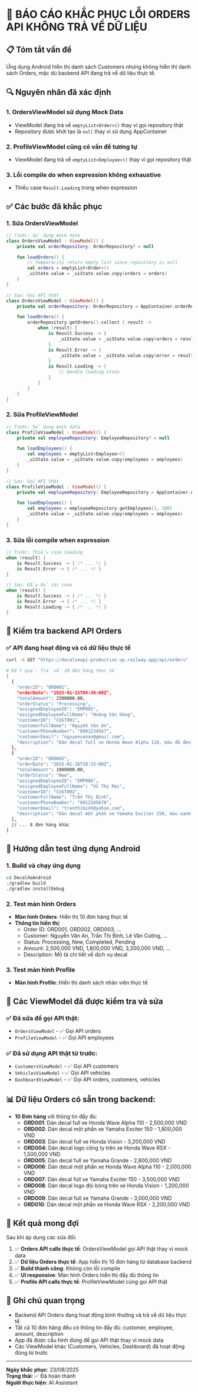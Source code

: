 # 🐞 BÁO CÁO KHẮC PHỤC LỖI ORDERS API KHÔNG TRẢ VỀ DỮ LIỆU

## 📋 **Tóm tắt vấn đề**

Ứng dụng Android hiển thị danh sách Customers nhưng không hiển thị danh sách Orders, mặc dù backend API đang trả về dữ liệu thực tế.

## 🔍 **Nguyên nhân đã xác định**

### 1. **OrdersViewModel sử dụng Mock Data**
- ViewModel đang trả về `emptyList<Order>()` thay vì gọi repository thật
- Repository được khởi tạo là `null` thay vì sử dụng AppContainer

### 2. **ProfileViewModel cũng có vấn đề tương tự**
- ViewModel đang trả về `emptyList<Employee>()` thay vì gọi repository thật

### 3. **Lỗi compile do when expression không exhaustive**
- Thiếu case `Result.Loading` trong when expression

## ✅ **Các bước đã khắc phục**

### 1. **Sửa OrdersViewModel**
```kotlin
// Trước: Sử dụng mock data
class OrdersViewModel : ViewModel() {
    private val orderRepository: OrderRepository? = null

    fun loadOrders() {
        // Temporarily return empty list since repository is null
        val orders = emptyList<Order>()
        _uiState.value = _uiState.value.copy(orders = orders)
    }
}

// Sau: Gọi API thật
class OrdersViewModel : ViewModel() {
    private val orderRepository: OrderRepository = AppContainer.orderRepository

    fun loadOrders() {
        orderRepository.getOrders().collect { result ->
            when (result) {
                is Result.Success -> {
                    _uiState.value = _uiState.value.copy(orders = result.data)
                }
                is Result.Error -> {
                    _uiState.value = _uiState.value.copy(error = result.message)
                }
                is Result.Loading -> {
                    // Handle loading state
                }
            }
        }
    }
}
```

### 2. **Sửa ProfileViewModel**
```kotlin
// Trước: Sử dụng mock data
class ProfileViewModel : ViewModel() {
    private val employeeRepository: EmployeeRepository? = null

    fun loadEmployees() {
        val employees = emptyList<Employee>()
        _uiState.value = _uiState.value.copy(employees = employees)
    }
}

// Sau: Gọi API thật
class ProfileViewModel : ViewModel() {
    private val employeeRepository: EmployeeRepository = AppContainer.employeeRepository

    fun loadEmployees() {
        val employees = employeeRepository.getEmployees(1, 100)
        _uiState.value = _uiState.value.copy(employees = employees)
    }
}
```

### 3. **Sửa lỗi compile when expression**
```kotlin
// Trước: Thiếu case Loading
when (result) {
    is Result.Success -> { /* ... */ }
    is Result.Error -> { /* ... */ }
}

// Sau: Đầy đủ các case
when (result) {
    is Result.Success -> { /* ... */ }
    is Result.Error -> { /* ... */ }
    is Result.Loading -> { /* ... */ }
}
```

## 🧪 **Kiểm tra backend API Orders**

### ✅ **API đang hoạt động và có dữ liệu thực tế**

```bash
curl -X GET "https://decalxeapi-production.up.railway.app/api/orders"

# Kết quả: Trả về 10 đơn hàng thực tế
[
  {
    "orderID": "ORD001",
    "orderDate": "2025-01-15T09:30:00Z",
    "totalAmount": 2500000.00,
    "orderStatus": "Processing",
    "assignedEmployeeID": "EMP005",
    "assignedEmployeeFullName": "Hoàng Văn Hùng",
    "customerID": "CUST001",
    "customerFullName": "Nguyễn Văn An",
    "customerPhoneNumber": "0901234567",
    "customerEmail": "nguyenvanan@gmail.com",
    "description": "Dán decal full xe Honda Wave Alpha 110, màu đỏ đen, thiết kế thể thao"
  },
  {
    "orderID": "ORD002",
    "orderDate": "2025-01-16T10:15:00Z",
    "totalAmount": 1800000.00,
    "orderStatus": "New",
    "assignedEmployeeID": "EMP006",
    "assignedEmployeeFullName": "Vũ Thị Mai",
    "customerID": "CUST002",
    "customerFullName": "Trần Thị Bình",
    "customerPhoneNumber": "0912345678",
    "customerEmail": "tranthibinh@yahoo.com",
    "description": "Dán decal một phần xe Yamaha Exciter 150, màu xanh dương"
  },
  // ... 8 đơn hàng khác
]
```

## 📱 **Hướng dẫn test ứng dụng Android**

### 1. **Build và chạy ứng dụng**
```bash
cd DecalXeAndroid
./gradlew build
./gradlew installDebug
```

### 2. **Test màn hình Orders**
- **Màn hình Orders**: Hiển thị 10 đơn hàng thực tế
- **Thông tin hiển thị**:
  - Order ID: ORD001, ORD002, ORD003, ...
  - Customer: Nguyễn Văn An, Trần Thị Bình, Lê Văn Cường, ...
  - Status: Processing, New, Completed, Pending
  - Amount: 2,500,000 VND, 1,800,000 VND, 3,200,000 VND, ...
  - Description: Mô tả chi tiết về dịch vụ decal

### 3. **Test màn hình Profile**
- **Màn hình Profile**: Hiển thị danh sách nhân viên thực tế

## 🔧 **Các ViewModel đã được kiểm tra và sửa**

### ✅ **Đã sửa để gọi API thật:**
- `OrdersViewModel` - ✅ Gọi API orders
- `ProfileViewModel` - ✅ Gọi API employees

### ✅ **Đã sử dụng API thật từ trước:**
- `CustomersViewModel` - ✅ Gọi API customers
- `VehiclesViewModel` - ✅ Gọi API vehicles
- `DashboardViewModel` - ✅ Gọi API orders, customers, vehicles

## 📊 **Dữ liệu Orders có sẵn trong backend:**

- **10 Đơn hàng** với thông tin đầy đủ:
  - **ORD001**: Dán decal full xe Honda Wave Alpha 110 - 2,500,000 VND
  - **ORD002**: Dán decal một phần xe Yamaha Exciter 150 - 1,800,000 VND
  - **ORD003**: Dán decal full xe Honda Vision - 3,200,000 VND
  - **ORD004**: Dán decal logo công ty trên xe Honda Wave RSX - 1,500,000 VND
  - **ORD005**: Dán decal full xe Yamaha Grande - 2,800,000 VND
  - **ORD006**: Dán decal một phần xe Honda Wave Alpha 110 - 2,000,000 VND
  - **ORD007**: Dán decal full xe Yamaha Exciter 150 - 3,500,000 VND
  - **ORD008**: Dán decal logo đội bóng trên xe Honda Vision - 1,200,000 VND
  - **ORD009**: Dán decal full xe Yamaha Grande - 3,000,000 VND
  - **ORD010**: Dán decal một phần xe Honda Wave RSX - 2,200,000 VND

## 🎯 **Kết quả mong đợi**

Sau khi áp dụng các sửa đổi:

1. ✅ **Orders API calls thực tế**: OrdersViewModel gọi API thật thay vì mock data
2. ✅ **Dữ liệu Orders thực tế**: App hiển thị 10 đơn hàng từ database backend
3. ✅ **Build thành công**: Không còn lỗi compile
4. ✅ **UI responsive**: Màn hình Orders hiển thị đầy đủ thông tin
5. ✅ **Profile API calls thực tế**: ProfileViewModel cũng gọi API thật

## 📝 **Ghi chú quan trọng**

- Backend API Orders đang hoạt động bình thường và trả về dữ liệu thực tế
- Tất cả 10 đơn hàng đều có thông tin đầy đủ: customer, employee, amount, description
- App đã được cấu hình đúng để gọi API thật thay vì mock data
- Các ViewModel khác (Customers, Vehicles, Dashboard) đã hoạt động đúng từ trước

---

**Ngày khắc phục**: 23/08/2025  
**Trạng thái**: ✅ Đã hoàn thành  
**Người thực hiện**: AI Assistant
